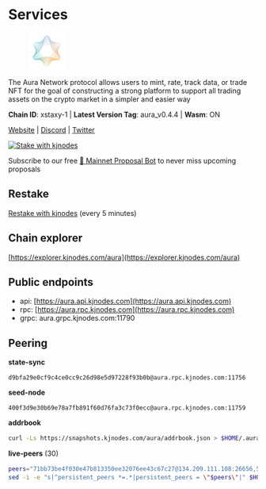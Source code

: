 # Services

<figure><img src="https://raw.githubusercontent.com/kj89/cosmos-images/main/logos/aura.png" alt=""><figcaption></figcaption></figure>

The Aura Network protocol allows users to mint, rate, track data,  or trade NFT for the goal of constructing a strong platform to  support all trading assets on the crypto market in a simpler and easier way

**Chain ID**: xstaxy-1 | **Latest Version Tag**: aura_v0.4.4 | **Wasm**: ON

[Website](https://aura.network) | [Discord](https://discord.gg/hpvF5QcWRf) | [Twitter](https://twitter.com/AuraNetworkHQ)

[![Stake with kjnodes](https://i.ibb.co/cr44Q8j/button-stake-with-kjnodes.png)](https://restake.app/aura/auravaloper17q4k3j6kcslrcuxtj9mxdcgez7kw7jdma8ykjs)

Subscribe to our free [🤖 Mainnet Proposal Bot](https://t.me/kjnodes_proposal_bot) to never miss upcoming proposals

## Restake

[Restake with kjnodes](https://restake.app/aura/auravaloper17q4k3j6kcslrcuxtj9mxdcgez7kw7jdma8ykjs) (every 5 minutes)
## Chain explorer
[https://explorer.kjnodes.com/aura](https://explorer.kjnodes.com/aura)

## Public endpoints

* api: [https://aura.api.kjnodes.com](https://aura.api.kjnodes.com)
* rpc: [https://aura.rpc.kjnodes.com](https://aura.rpc.kjnodes.com)
* grpc: aura.grpc.kjnodes.com:11790

## Peering

**state-sync**

```text
d9bfa29e0cf9c4ce0cc9c26d98e5d97228f93b0b@aura.rpc.kjnodes.com:11756
```

**seed-node**

```text
400f3d9e30b69e78a7fb891f60d76fa3c73f0ecc@aura.rpc.kjnodes.com:11759
```

**addrbook**
```bash
curl -Ls https://snapshots.kjnodes.com/aura/addrbook.json > $HOME/.aura/config/addrbook.json
```

**live-peers** (30)
```bash
peers="71bb73be4f030e47b813350ee32076ee43c67c27@134.209.111.108:26656,5ce29d0d9ef1230eab07444dd73745d68a832d6f@65.109.106.172:40656,b6a0d0d030f35ffffcfe92e72ea13933c1adbe62@116.202.174.253:21656,0599779759ed60e12ed39a94cd02d303ba10d591@95.214.52.174:36656,0179528068da0dfaf61005cf5aa28793ca42b129@85.25.74.163:26656,1584b3aa3969def4a9f70555b3b442d334053e94@148.113.159.22:10156,3e05f2b0fdd750511dbff9d3f6a47d3bc3d4b1f0@141.95.204.81:61456,670c0c23a1196e706e058133fbbb156f7f33b352@5.9.95.147:26656,ed15ae05f17dd4e672eec0a96c38364d063b68dc@65.108.6.45:60756,a859027129ee2524b57c43b9ecbe3bcc4d120efb@195.3.222.183:26656,7885a9e940b45b9a2183488ca3a901b043b6ed67@144.76.40.53:21756,34d759895c5a451488db34c686e74cb954d86723@65.108.135.212:26656,dce07d176e5ba4cfdc7b806eb80eabab162a09d0@45.76.213.229:26656,3e7ef25f1c9829351936884618659167400eb0f1@142.132.149.171:26656,9ee34b0829e9d85d88784aa17857fa1719760da2@142.132.202.86:30000,fa474fe8f7159c9699fb39acb2925702f0474502@141.95.157.139:10156,d09fbac9fa84809f7ca34a40030bea2e87e77caf@148.113.6.190:26656,edbd221ceecf4e0234fb60d617a025c6b0e56bf0@178.250.154.15:36656,c9c0b28dcf2db5f0e7b756986d3326d62ba47e78@144.126.147.58:26656,07317346ab58eb4de14fe8c7705863002186d340@142.132.201.53:36656,a60a9f3400cb978b313ad5a47d59f6c518ef2a04@3.135.201.61:26656,ebc272824924ea1a27ea3183dd0b9ba713494f83@95.214.52.139:26966,63a90346040657406ddc48a2679e3bfbe17f717a@65.108.195.29:51656,aec1624fad0adf47f9b4f7300dcb8bd4d63567f1@57.128.20.163:21756,4f95e3b40a652b758d551a0d3a6cc25603d9e179@38.242.150.61:27656,a58b4dec687b60ba05cf9a3e4cd1181b09c0661f@65.109.93.152:34656,f0c43af5395c36e41fcf7526c05d3c44e97b9499@185.165.241.20:26666,a19b89ebbf7331f435b8ef100ce501d2377922ea@209.126.116.182:26656,42aaa8c2007e34ebc5ba1019251845d0ed591435@143.42.74.78:26656,10b4cb9cbd7d3dae1aacc97355c1269ce5e36c57@93.190.141.68:21056"
sed -i -e "s|^persistent_peers *=.*|persistent_peers = \"$peers\"|" $HOME/.aura/config/config.toml
```
